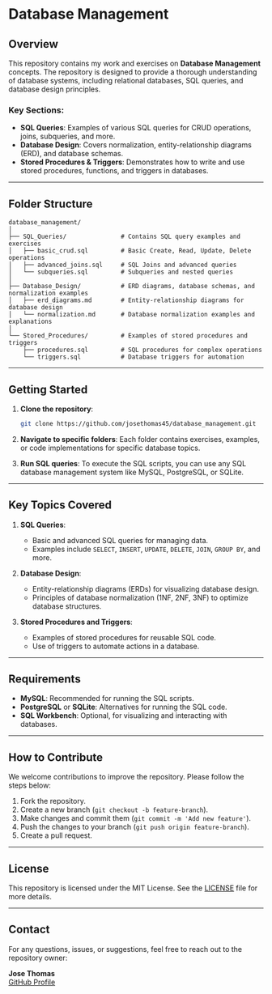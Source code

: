 # Database Management

## Overview

This repository contains my work and exercises on **Database Management** concepts. The repository is designed to provide a thorough understanding of database systems, including relational databases, SQL queries, and database design principles.

### Key Sections:
- **SQL Queries**: Examples of various SQL queries for CRUD operations, joins, subqueries, and more.
- **Database Design**: Covers normalization, entity-relationship diagrams (ERD), and database schemas.
- **Stored Procedures & Triggers**: Demonstrates how to write and use stored procedures, functions, and triggers in databases.

---

## Folder Structure

```
database_management/
│
├── SQL_Queries/               # Contains SQL query examples and exercises
│   ├── basic_crud.sql         # Basic Create, Read, Update, Delete operations
│   ├── advanced_joins.sql     # SQL Joins and advanced queries
│   └── subqueries.sql         # Subqueries and nested queries
│
├── Database_Design/           # ERD diagrams, database schemas, and normalization examples
│   ├── erd_diagrams.md        # Entity-relationship diagrams for database design
│   └── normalization.md       # Database normalization examples and explanations
│
└── Stored_Procedures/         # Examples of stored procedures and triggers
    ├── procedures.sql         # SQL procedures for complex operations
    └── triggers.sql           # Database triggers for automation
```

---

## Getting Started

1. **Clone the repository**:
   ```bash
   git clone https://github.com/josethomas45/database_management.git
   ```

2. **Navigate to specific folders**: 
   Each folder contains exercises, examples, or code implementations for specific database topics.

3. **Run SQL queries**:
   To execute the SQL scripts, you can use any SQL database management system like MySQL, PostgreSQL, or SQLite.

---

## Key Topics Covered

1. **SQL Queries**:
   - Basic and advanced SQL queries for managing data.
   - Examples include `SELECT`, `INSERT`, `UPDATE`, `DELETE`, `JOIN`, `GROUP BY`, and more.

2. **Database Design**:
   - Entity-relationship diagrams (ERDs) for visualizing database design.
   - Principles of database normalization (1NF, 2NF, 3NF) to optimize database structures.

3. **Stored Procedures and Triggers**:
   - Examples of stored procedures for reusable SQL code.
   - Use of triggers to automate actions in a database.

---

## Requirements

- **MySQL**: Recommended for running the SQL scripts.
- **PostgreSQL** or **SQLite**: Alternatives for running the SQL code.
- **SQL Workbench**: Optional, for visualizing and interacting with databases.

---

## How to Contribute

We welcome contributions to improve the repository. Please follow the steps below:

1. Fork the repository.
2. Create a new branch (`git checkout -b feature-branch`).
3. Make changes and commit them (`git commit -m 'Add new feature'`).
4. Push the changes to your branch (`git push origin feature-branch`).
5. Create a pull request.

---

## License

This repository is licensed under the MIT License. See the [LICENSE](LICENSE) file for more details.

---

## Contact

For any questions, issues, or suggestions, feel free to reach out to the repository owner:

**Jose Thomas**  
[GitHub Profile](https://github.com/josethomas45)
